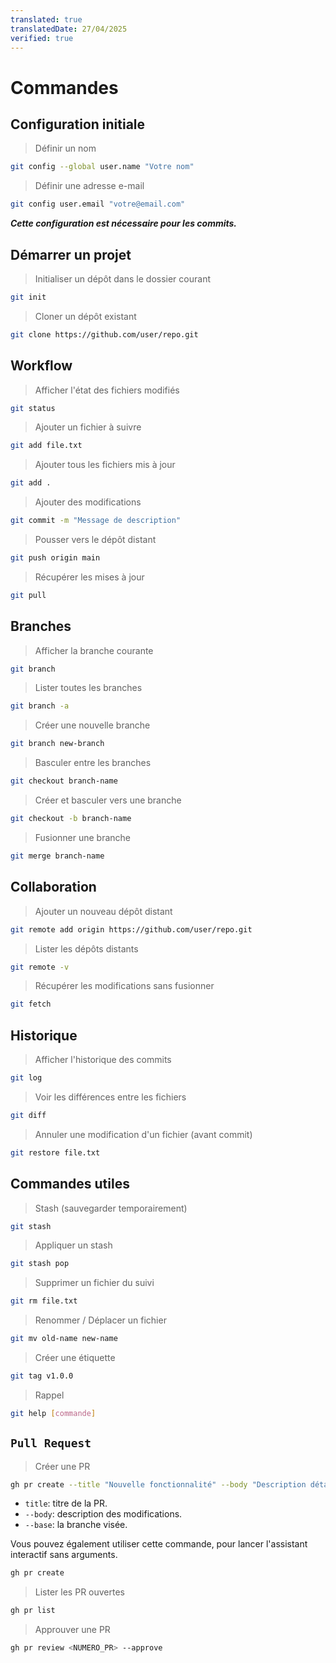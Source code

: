 ```yaml
---
translated: true
translatedDate: 27/04/2025
verified: true
---
```


# Commandes

## Configuration initiale

> Définir un nom
```bash
git config --global user.name "Votre nom"
```

> Définir une adresse e-mail
```bash
git config user.email "votre@email.com"
```

***Cette configuration est nécessaire pour les commits.***

## Démarrer un projet

> Initialiser un dépôt dans le dossier courant
```bash
git init
```

> Cloner un dépôt existant
```bash
git clone https://github.com/user/repo.git
```

## Workflow

> Afficher l'état des fichiers modifiés
```bash
git status
```

> Ajouter un fichier à suivre
```bash
git add file.txt
```

> Ajouter tous les fichiers mis à jour
```bash
git add .
```

> Ajouter des modifications
```bash
git commit -m "Message de description"
```

> Pousser vers le dépôt distant
```bash
git push origin main
```

> Récupérer les mises à jour
```bash
git pull
```

## Branches

> Afficher la branche courante
```bash
git branch
```

> Lister toutes les branches
```bash
git branch -a
```

> Créer une nouvelle branche
```bash
git branch new-branch
```

> Basculer entre les branches
```bash
git checkout branch-name
```

> Créer et basculer vers une branche
```bash
git checkout -b branch-name
```

> Fusionner une branche
```bash
git merge branch-name
```

## Collaboration

> Ajouter un nouveau dépôt distant
```bash
git remote add origin https://github.com/user/repo.git
```

> Lister les dépôts distants
```bash
git remote -v
```

> Récupérer les modifications sans fusionner
```bash
git fetch
```

## Historique

> Afficher l'historique des commits
```bash
git log
```

> Voir les différences entre les fichiers
```bash
git diff
```

> Annuler une modification d'un fichier (avant commit)
```bash
git restore file.txt
```

## Commandes utiles

> Stash (sauvegarder temporairement)
```bash
git stash
```

> Appliquer un stash
```bash
git stash pop
```

> Supprimer un fichier du suivi
```bash
git rm file.txt
```

> Renommer / Déplacer un fichier
```bash
git mv old-name new-name
```

> Créer une étiquette
```bash
git tag v1.0.0
```

> Rappel
```bash
git help [commande]
```

## `Pull Request`

> Créer une PR
```bash
gh pr create --title "Nouvelle fonctionnalité" --body "Description détaillée" --base <branche>
```
- `title`: titre de la PR.
- `--body`: description des modifications.
- `--base`: la branche visée.

Vous pouvez également utiliser cette commande, pour lancer l'assistant interactif sans arguments.
```bash
gh pr create
```

> Lister les PR ouvertes
```bash
gh pr list
```

> Approuver une PR
```bash
gh pr review <NUMERO_PR> --approve
```